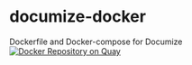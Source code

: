# documize-docker
Dockerfile and Docker-compose for Documize
[![Docker Repository on Quay](https://quay.io/repository/drpdishant/documize/status "Docker Repository on Quay")](https://quay.io/repository/drpdishant/documize)
